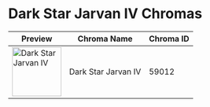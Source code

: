 # Dark Star Jarvan IV Chromas

| Preview | Chroma Name | Chroma ID |
|---|---|---|
| <img src='https://raw.communitydragon.org/latest/plugins/rcp-be-lol-game-data/global/default/v1/champion-chroma-images/59/59012.png' alt='Dark Star Jarvan IV' width='100'> | Dark Star Jarvan IV | 59012 |
